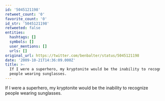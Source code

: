 ```yaml
---
id: '5045121198'
retweet_count: '0'
favorite_count: '0'
id_str: '5045121198'
retweeted: false
entities:
  hashtags: []
  symbols: []
  user_mentions: []
  urls: []
original_url: https://twitter.com/benbalter/status/5045121198
date: '2009-10-21T14:36:09.000Z'
title: >-
  If I were a superhero, my kryptonite would be the inability to recognize
  people wearing sunglasses.
---
```


If I were a superhero, my kryptonite would be the inability to recognize people wearing sunglasses.